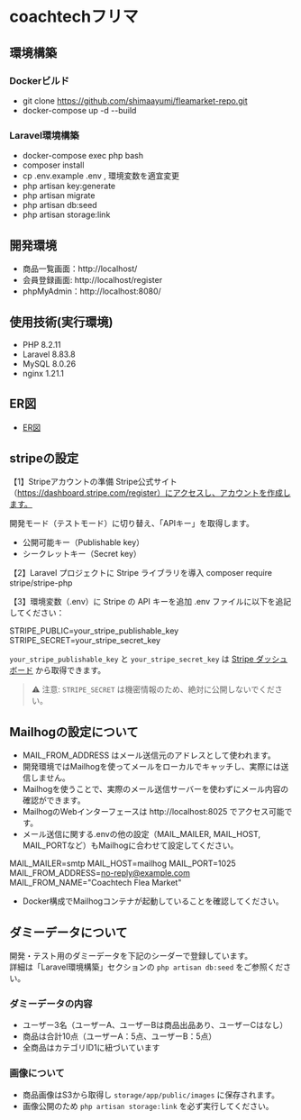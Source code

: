 # coachtechフリマ


## 環境構築
### Dockerビルド
- git clone https://github.com/shimaayumi/fleamarket-repo.git
- docker-compose up -d --build


### Laravel環境構築
- docker-compose exec php bash
- composer install
- cp .env.example .env , 環境変数を適宜変更
- php artisan key:generate
- php artisan migrate
- php artisan db:seed
- php artisan storage:link


## 開発環境
  - 商品一覧画面：http://localhost/  
  - 会員登録画面: http://localhost/register  
  - phpMyAdmin：http://localhost:8080/


## 使用技術(実行環境)
- PHP 8.2.11
- Laravel 8.83.8
- MySQL 8.0.26
- nginx 1.21.1


## ER図
- [ER図](./src/public/images/er_fleamarket.png)


## stripeの設定
【1】Stripeアカウントの準備
Stripe公式サイト （https://dashboard.stripe.com/register）にアクセスし、アカウントを作成します。

開発モード（テストモード）に切り替え、「APIキー」を取得します。
- 公開可能キー（Publishable key）
- シークレットキー（Secret key）


【2】Laravel プロジェクトに Stripe ライブラリを導入
composer require stripe/stripe-php

【3】環境変数（.env）に Stripe の API キーを追加
.env ファイルに以下を追記してください：


STRIPE_PUBLIC=your_stripe_publishable_key
STRIPE_SECRET=your_stripe_secret_key


`your_stripe_publishable_key` と `your_stripe_secret_key` は [Stripe ダッシュボード](https://dashboard.stripe.com/apikeys) から取得できます。

> ⚠️ 注意: `STRIPE_SECRET` は機密情報のため、絶対に公開しないでください。



## Mailhogの設定について
- MAIL_FROM_ADDRESS はメール送信元のアドレスとして使われます。
- 開発環境ではMailhogを使ってメールをローカルでキャッチし、実際には送信しません。
- Mailhogを使うことで、実際のメール送信サーバーを使わずにメール内容の確認ができます。
- MailhogのWebインターフェースは http://localhost:8025 でアクセス可能です。
- メール送信に関する.envの他の設定（MAIL_MAILER, MAIL_HOST, MAIL_PORTなど）もMailhogに合わせて設定してください。


MAIL_MAILER=smtp
MAIL_HOST=mailhog
MAIL_PORT=1025
MAIL_FROM_ADDRESS=no-reply@example.com
MAIL_FROM_NAME="Coachtech Flea Market"
- Docker構成でMailhogコンテナが起動していることを確認してください。



 ## ダミーデータについて

開発・テスト用のダミーデータを下記のシーダーで登録しています。  
詳細は「Laravel環境構築」セクションの `php artisan db:seed` をご参照ください。


### ダミーデータの内容

- ユーザー3名（ユーザーA、ユーザーBは商品出品あり、ユーザーCはなし）  
- 商品は合計10点（ユーザーA：5点、ユーザーB：5点）  
- 全商品はカテゴリID1に紐づいています



### 画像について

- 商品画像はS3から取得し `storage/app/public/images` に保存されます。  
- 画像公開のため `php artisan storage:link` を必ず実行してください。

